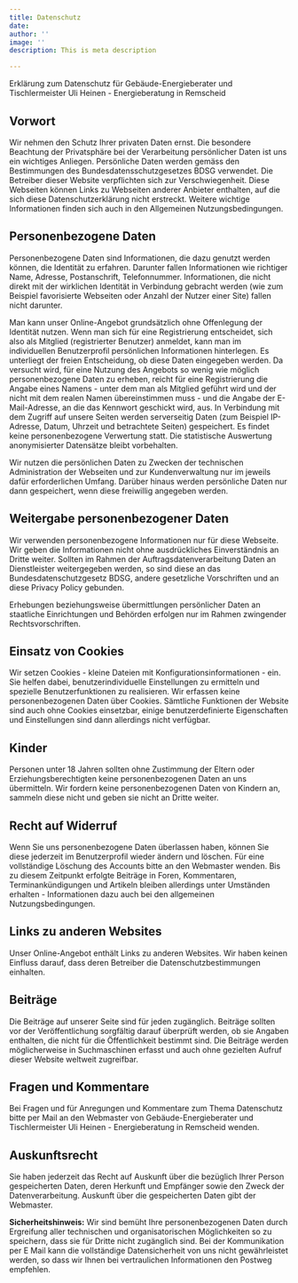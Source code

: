 ```yaml
---
title: Datenschutz
date:
author: ''
image: ''
description: This is meta description

---
```

Erklärung zum Datenschutz für Gebäude-Energieberater und Tischlermeister Uli Heinen - Energieberatung in Remscheid

## Vorwort
Wir nehmen den Schutz Ihrer privaten Daten ernst. Die besondere Beachtung der Privatsphäre bei der Verarbeitung persönlicher Daten ist uns ein wichtiges Anliegen. Persönliche Daten werden gemäss den Bestimmungen des Bundesdatensschutzgesetzes BDSG verwendet. Die Betreiber dieser Website verpflichten sich zur Verschwiegenheit. Diese Webseiten können Links zu Webseiten anderer Anbieter enthalten, auf die sich diese Datenschutzerklärung nicht erstreckt. Weitere wichtige Informationen finden sich auch in den Allgemeinen Nutzungsbedingungen.

## Personenbezogene Daten
Personenbezogene Daten sind Informationen, die dazu genutzt werden können, die Identität zu erfahren. Darunter fallen Informationen wie richtiger Name, Adresse, Postanschrift, Telefonnummer. Informationen, die nicht direkt mit der wirklichen Identität in Verbindung gebracht werden (wie zum Beispiel favorisierte Webseiten oder Anzahl der Nutzer einer Site) fallen nicht darunter.  

Man kann unser Online-Angebot grundsätzlich ohne Offenlegung der Identität nutzen. Wenn man sich für eine Registrierung entscheidet, sich also als Mitglied (registrierter Benutzer) anmeldet, kann man im individuellen Benutzerprofil persönlichen Informationen hinterlegen. Es unterliegt der freien Entscheidung, ob diese Daten eingegeben werden. Da versucht wird, für eine Nutzung des Angebots so wenig wie möglich personenbezogene Daten zu erheben, reicht für eine Registrierung die Angabe eines Namens - unter dem man als Mitglied geführt wird und der nicht mit dem realen Namen übereinstimmen muss - und die Angabe der E-Mail-Adresse, an die das Kennwort geschickt wird, aus. In Verbindung mit dem Zugriff auf unsere Seiten werden serverseitig Daten (zum Beispiel IP-Adresse, Datum, Uhrzeit und betrachtete Seiten) gespeichert. Es findet keine personenbezogene Verwertung statt. Die statistische Auswertung anonymisierter Datensätze bleibt vorbehalten.  

Wir nutzen die persönlichen Daten zu Zwecken der technischen Administration der Webseiten und zur Kundenverwaltung nur im jeweils dafür erforderlichen Umfang. Darüber hinaus werden persönliche Daten nur dann gespeichert, wenn diese freiwillig angegeben werden.

## Weitergabe personenbezogener Daten
Wir verwenden personenbezogene Informationen nur für diese Webseite. Wir geben die Informationen nicht ohne ausdrückliches Einverständnis an Dritte weiter. Sollten im Rahmen der Auftragsdatenverarbeitung Daten an Dienstleister weitergegeben werden, so sind diese an das Bundesdatenschutzgesetz BDSG, andere gesetzliche Vorschriften und an diese Privacy Policy gebunden.  

Erhebungen beziehungsweise übermittlungen persönlicher Daten an staatliche Einrichtungen und Behörden erfolgen nur im Rahmen zwingender Rechtsvorschriften.

## Einsatz von Cookies
Wir setzen Cookies - kleine Dateien mit Konfigurationsinformationen - ein. Sie helfen dabei, benutzerindividuelle Einstellungen zu ermitteln und spezielle Benutzerfunktionen zu realisieren. Wir erfassen keine personenbezogenen Daten über Cookies. Sämtliche Funktionen der Website sind auch ohne Cookies einsetzbar, einige benutzerdefinierte Eigenschaften und Einstellungen sind dann allerdings nicht verfügbar.

## Kinder
Personen unter 18 Jahren sollten ohne Zustimmung der Eltern oder Erziehungsberechtigten keine personenbezogenen Daten an uns übermitteln. Wir fordern keine personenbezogenen Daten von Kindern an, sammeln diese nicht und geben sie nicht an Dritte weiter.

## Recht auf Widerruf
Wenn Sie uns personenbezogene Daten überlassen haben, können Sie diese jederzeit im Benutzerprofil wieder ändern und löschen. Für eine vollständige Löschung des Accounts bitte an den Webmaster wenden. Bis zu diesem Zeitpunkt erfolgte Beiträge in Foren, Kommentaren, Terminankündigungen und Artikeln bleiben allerdings unter Umständen erhalten - Informationen dazu auch bei den allgemeinen Nutzungsbedingungen.

## Links zu anderen Websites
Unser Online-Angebot enthält Links zu anderen Websites. Wir haben keinen Einfluss darauf, dass deren Betreiber die Datenschutzbestimmungen einhalten.

## Beiträge
Die Beiträge auf unserer Seite sind für jeden zugänglich. Beiträge sollten vor der Veröffentlichung sorgfältig darauf überprüft werden, ob sie Angaben enthalten, die nicht für die Öffentlichkeit bestimmt sind. Die Beiträge werden möglicherweise in Suchmaschinen erfasst und auch ohne gezielten Aufruf dieser Website weltweit zugreifbar.

## Fragen und Kommentare
Bei Fragen und für Anregungen und Kommentare zum Thema Datenschutz bitte per Mail an den Webmaster von Gebäude-Energieberater und Tischlermeister Uli Heinen - Energieberatung in Remscheid wenden.

## Auskunftsrecht
Sie haben jederzeit das Recht auf Auskunft über die bezüglich Ihrer Person gespeicherten Daten, deren Herkunft und Empfänger sowie den Zweck der Datenverarbeitung. Auskunft über die gespeicherten Daten gibt der Webmaster.  

**Sicherheitshinweis:**
Wir sind bemüht Ihre personenbezogenen Daten durch Ergreifung aller technischen und organisatorischen Möglichkeiten so zu speichern, dass sie für Dritte nicht zugänglich sind. Bei der Kommunikation per E Mail kann die vollständige Datensicherheit von uns nicht gewährleistet werden, so dass wir Ihnen bei vertraulichen Informationen den Postweg empfehlen.

